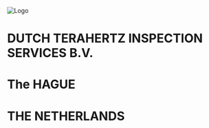![Logo](https://user-images.githubusercontent.com/113699308/190699181-fbde097a-2f69-45a3-98fb-54046aa1d1ab.png)

 # DUTCH TERAHERTZ INSPECTION SERVICES B.V. 
 # The HAGUE
 # THE NETHERLANDS

